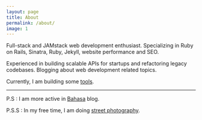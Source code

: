 ```yaml
---
layout: page
title: About
permalink: /about/
image: 1
---
```


Full-stack and JAMstack web development enthusiast. Specializing in Ruby on Rails, Sinatra, Ruby, Jekyll, website performance and SEO.

Experienced in building scalable APIs for startups and refactoring legacy codebases. Blogging about web development related topics.

Currently, I am building some [tools](https://tools.gizipp.com).

***

P.S : I am more active in [Bahasa](https://blog.gizipp.com) blog.

P.S.S : In my free time, I am doing [street photography](https://instagram.com/gizipp).

